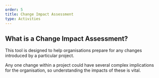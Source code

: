 ```yaml
---
order: 5
title: Change Impact Assessment
type: Activities
---
```


## What is a Change Impact Assessment?

This tool is designed to help organisations prepare for any changes introduced by a particular project. 

Any one change within a project could have several complex implications for the organisation, so understanding the impacts of these is vital.